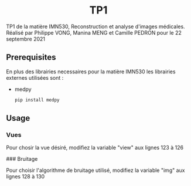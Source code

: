<h1 align="center">
  TP1
</h1>

<p>
  TP1 de la matière IMN530, Reconstruction et analyse d'images médicales.
  Réalisé par Philippe VONG, Manina MENG et Camille PEDRON pour le 22 septembre 2021



<!-- GETTING STARTED -->
## Prerequisites

En plus des librairies necessaires pour la matière IMN530 les librairies externes utilisées sont :

* medpy
  ```sh
  pip install medpy
  ```

<!-- USAGE EXAMPLES -->
## Usage
### Vues
  <p> Pour chosir la vue désiré, modifiez la variable "view" aux lignes 123 à 126 </p>
### Bruitage
  <p> Pour choisir l'algorithme de bruitage utilisé, modifiez la variable "img" aux lignes 128 à 130 <p>

